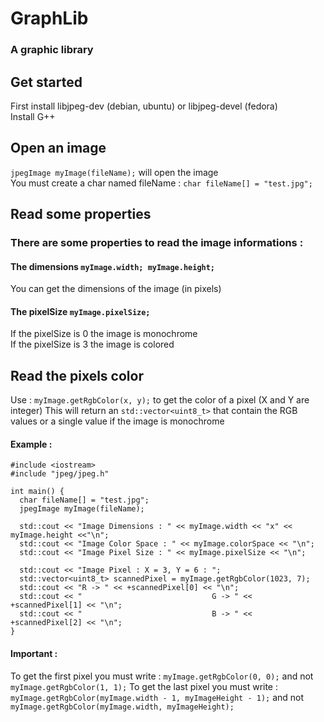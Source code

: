 # GraphLib
### A graphic library

## Get started
First install libjpeg-dev (debian, ubuntu) or libjpeg-devel (fedora)  
Install G++

## Open an image
`jpegImage myImage(fileName);` will open the image  
You must create a char named fileName : `char fileName[] = "test.jpg";`

## Read some properties
### There are some properties to read the image informations :

#### The dimensions `myImage.width; myImage.height;`
You can get the dimensions of the image (in pixels)

#### The pixelSize `myImage.pixelSize;`
If the pixelSize is 0 the image is monochrome  
If the pixelSize is 3 the image is colored

## Read the pixels color
Use : `myImage.getRgbColor(x, y);` to get the color of a pixel (X and Y are integer)
This will return an `std::vector<uint8_t>` that contain the RGB values or a single value if the image is monochrome

#### Example :
```
#include <iostream>
#include "jpeg/jpeg.h"

int main() {
  char fileName[] = "test.jpg";
  jpegImage myImage(fileName);

  std::cout << "Image Dimensions : " << myImage.width << "x" << myImage.height <<"\n";
  std::cout << "Image Color Space : " << myImage.colorSpace << "\n";
  std::cout << "Image Pixel Size : " << myImage.pixelSize << "\n";

  std::cout << "Image Pixel : X = 3, Y = 6 : ";
  std::vector<uint8_t> scannedPixel = myImage.getRgbColor(1023, 7);
  std::cout << "R -> " << +scannedPixel[0] << "\n";
  std::cout << "                             G -> " << +scannedPixel[1] << "\n";
  std::cout << "                             B -> " << +scannedPixel[2] << "\n";
}
```

#### Important :
To get the first pixel you must write : `myImage.getRgbColor(0, 0);` and not `myImage.getRgbColor(1, 1);`
To get the last pixel you must write : `myImage.getRgbColor(myImage.width - 1, myImageHeight - 1);` and not `myImage.getRgbColor(myImage.width, myImageHeight);`
